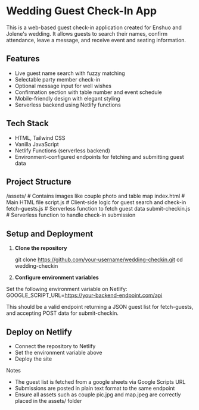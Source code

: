 # Wedding Guest Check-In App

This is a web-based guest check-in application created for Enshuo and Jolene's wedding. It allows guests to search their names, confirm attendance, leave a message, and receive event and seating information.

## Features

- Live guest name search with fuzzy matching
- Selectable party member check-in
- Optional message input for well wishes
- Confirmation section with table number and event schedule
- Mobile-friendly design with elegant styling
- Serverless backend using Netlify functions

## Tech Stack

- HTML, Tailwind CSS
- Vanilla JavaScript
- Netlify Functions (serverless backend)
- Environment-configured endpoints for fetching and submitting guest data

## Project Structure

/assets/ # Contains images like couple photo and table map
index.html # Main HTML file
script.js # Client-side logic for guest search and check-in
fetch-guests.js # Serverless function to fetch guest data
submit-checkin.js # Serverless function to handle check-in submission

## Setup and Deployment

1. **Clone the repository**

   git clone https://github.com/your-username/wedding-checkin.git
   cd wedding-checkin

2. **Configure environment variables**

Set the following environment variable on Netlify:
GOOGLE_SCRIPT_URL=https://your-backend-endpoint.com/api

This should be a valid endpoint returning a JSON guest list for fetch-guests, and accepting POST data for submit-checkin.

## Deploy on Netlify

- Connect the repository to Netlify
- Set the environment variable above
- Deploy the site

Notes
- The guest list is fetched from a google sheets via Google Scripts URL
- Submissions are posted in plain text format to the same endpoint
- Ensure all assets such as couple pic.jpg and map.jpeg are correctly placed in the assets/ folder


